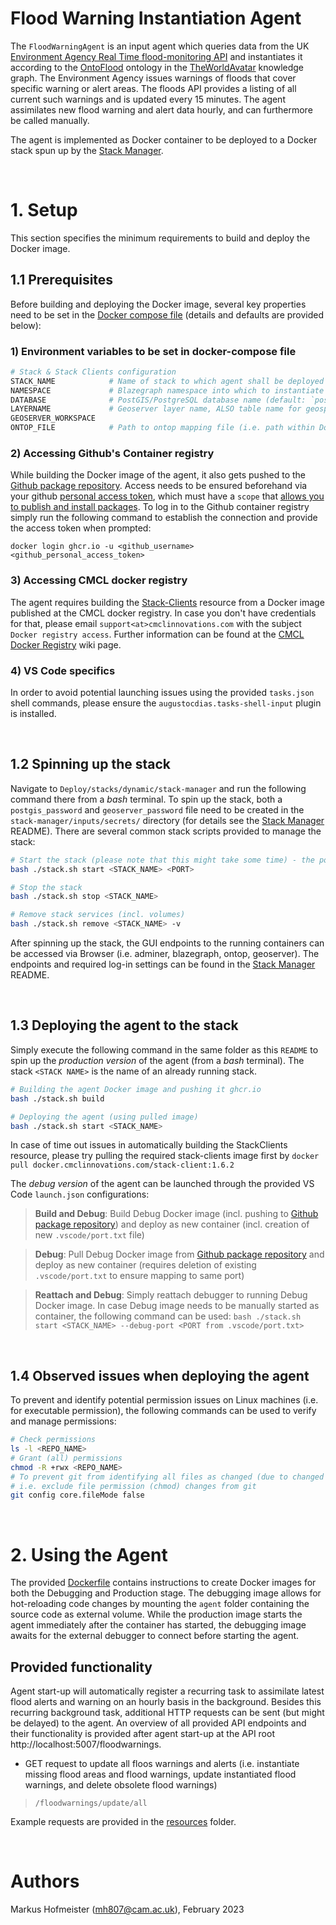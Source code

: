 # Flood Warning Instantiation Agent

The `FloodWarningAgent` is an input agent which queries data from the UK [Environment Agency Real Time flood-monitoring API] and instantiates it according to the [OntoFlood] ontology in the [TheWorldAvatar] knowledge graph. The Environment Agency issues warnings of floods that cover specific warning or alert areas. The floods API provides a listing of all current such warnings and is updated every 15 minutes. The agent assimilates new flood warning and alert data hourly, and can furthermore be called manually.

The agent is implemented as Docker container to be deployed to a Docker stack spun up by the [Stack Manager].

&nbsp;
# 1. Setup

This section specifies the minimum requirements to build and deploy the Docker image. 

## 1.1 Prerequisites

Before building and deploying the Docker image, several key properties need to be set in the [Docker compose file] (details and defaults are provided below):

### **1) Environment variables to be set in docker-compose file**

```bash
# Stack & Stack Clients configuration
STACK_NAME            # Name of stack to which agent shall be deployed
NAMESPACE             # Blazegraph namespace into which to instantiate data
DATABASE              # PostGIS/PostgreSQL database name (default: `postgres`, i.e. required for Ontop to access database)
LAYERNAME             # Geoserver layer name, ALSO table name for geospatial features in PostGIS
GEOSERVER_WORKSPACE   
ONTOP_FILE            # Path to ontop mapping file (i.e. path within Docker container)
```

### **2) Accessing Github's Container registry**

While building the Docker image of the agent, it also gets pushed to the [Github package repository]. Access needs to be ensured beforehand via your github [personal access token], which must have a `scope` that [allows you to publish and install packages]. To log in to the Github container registry simply run the following command to establish the connection and provide the access token when prompted:
```
docker login ghcr.io -u <github_username>
<github_personal_access_token>
```

### **3) Accessing CMCL docker registry**

The agent requires building the [Stack-Clients] resource from a Docker image published at the CMCL docker registry. In case you don't have credentials for that, please email `support<at>cmclinnovations.com` with the subject `Docker registry access`. Further information can be found at the [CMCL Docker Registry] wiki page.

### **4) VS Code specifics**

In order to avoid potential launching issues using the provided `tasks.json` shell commands, please ensure the `augustocdias.tasks-shell-input` plugin is installed.

&nbsp;
## 1.2 Spinning up the stack

Navigate to `Deploy/stacks/dynamic/stack-manager` and run the following command there from a *bash* terminal. To spin up the stack, both a `postgis_password` and `geoserver_password` file need to be created in the `stack-manager/inputs/secrets/` directory (for details see the [Stack Manager] README). There are several common stack scripts provided to manage the stack:

```bash
# Start the stack (please note that this might take some time) - the port is optional and defaults to 3838
bash ./stack.sh start <STACK_NAME> <PORT>

# Stop the stack
bash ./stack.sh stop <STACK_NAME>

# Remove stack services (incl. volumes)
bash ./stack.sh remove <STACK_NAME> -v
```

After spinning up the stack, the GUI endpoints to the running containers can be accessed via Browser (i.e. adminer, blazegraph, ontop, geoserver). The endpoints and required log-in settings can be found in the [Stack Manager] README.

&nbsp;
## 1.3 Deploying the agent to the stack

Simply execute the following command in the same folder as this `README` to spin up the *production version* of the agent (from a *bash* terminal). The stack `<STACK NAME>` is the name of an already running stack.
```bash
# Building the agent Docker image and pushing it ghcr.io
bash ./stack.sh build

# Deploying the agent (using pulled image)
bash ./stack.sh start <STACK_NAME>
```

In case of time out issues in automatically building the StackClients resource, please try pulling the required stack-clients image first by `docker pull docker.cmclinnovations.com/stack-client:1.6.2`

The *debug version* of the agent can be launched through the provided VS Code `launch.json` configurations:
> **Build and Debug**: Build Debug Docker image (incl. pushing to [Github package repository]) and deploy as new container (incl. creation of new `.vscode/port.txt` file)

> **Debug**: Pull Debug Docker image from [Github package repository] and deploy as new container (requires deletion of existing `.vscode/port.txt` to ensure mapping to same port)

> **Reattach and Debug**: Simply reattach debugger to running Debug Docker image. In case Debug image needs to be manually started as container, the following command can be used: 
`bash ./stack.sh start <STACK_NAME> --debug-port <PORT from .vscode/port.txt>`

&nbsp;
## 1.4 Observed issues when deploying the agent

To prevent and identify potential permission issues on Linux machines (i.e. for executable permission), the following commands can be used to verify and manage permissions:

```bash
# Check permissions
ls -l <REPO_NAME>
# Grant (all) permissions
chmod -R +rwx <REPO_NAME>
# To prevent git from identifying all files as changed (due to changed permission rights), 
# i.e. exclude file permission (chmod) changes from git 
git config core.fileMode false
```


&nbsp;
# 2. Using the Agent

The provided [Dockerfile] contains instructions to create Docker images for both the Debugging and Production stage. The debugging image allows for hot-reloading code changes by mounting the `agent` folder containing the source code as external volume. While the production image starts the agent immediately after the container has started, the debugging image awaits for the external debugger to connect before starting the agent. 

## Provided functionality

Agent start-up will automatically register a recurring task to assimilate latest flood alerts and warning on an hourly basis in the background. Besides this recurring background task, additional HTTP requests can be sent (but might be delayed) to the agent. An overview of all provided API endpoints and their functionality is provided after agent start-up at the API root http://localhost:5007/floodwarnings.

- GET request to update all floos warnings and alerts (i.e. instantiate missing flood areas and flood warnings, update instantiated flood warnings, and delete obsolete flood warnings)
> `/floodwarnings/update/all` 

Example requests are provided in the [resources] folder.



&nbsp;
# Authors
Markus Hofmeister (mh807@cam.ac.uk), February 2023


<!-- Links -->
[allows you to publish and install packages]: https://docs.github.com/en/packages/working-with-a-github-packages-registry/working-with-the-apache-maven-registry#authenticating-to-github-packages
[CMCL Docker registry wiki page]: https://github.com/cambridge-cares/TheWorldAvatar/wiki/Docker%3A-Image-registry
[CMCL Docker registry]: https://github.com/cambridge-cares/TheWorldAvatar/wiki/Docker%3A-Image-registry
[Github package repository]: https://github.com/cambridge-cares/TheWorldAvatar/wiki/Packages
[JPS_BASE_LIB]: https://github.com/cambridge-cares/TheWorldAvatar/tree/main/JPS_BASE_LIB
[personal access token]: https://docs.github.com/en/github/authenticating-to-github/creating-a-personal-access-token
[py4jps]: https://pypi.org/project/py4jps/#description


[Environment Agency Real Time flood-monitoring API]: https://environment.data.gov.uk/flood-monitoring/doc/reference#flood-warnings
[OntoFlood]: https://github.com/cambridge-cares/TheWorldAvatar/tree/main/JPS_Ontology/ontology/ontoflood
[Stack-Clients]: https://github.com/cambridge-cares/TheWorldAvatar/tree/main/Deploy/stacks/dynamic/stack-clients
[Stack Manager]: https://github.com/cambridge-cares/TheWorldAvatar/tree/main/Deploy/stacks/dynamic/stack-manager
[TheWorldAvatar]: https://github.com/cambridge-cares/TheWorldAvatar

<!-- Files -->
[Docker compose file]: docker-compose.yml
[Dockerfile]: Dockerfile
[resources]: resources
